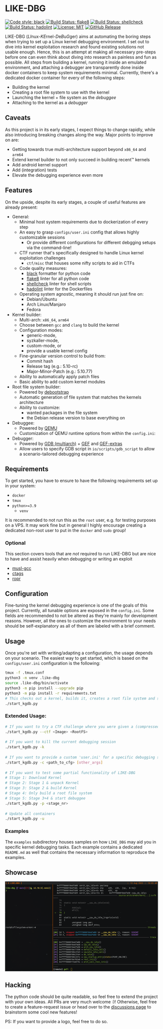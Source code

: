 # LIKE-DBG

[![Code style: black](https://img.shields.io/badge/code%20style-black-000000.svg)](https://github.com/psf/black)
[![Build Status: flake8](https://github.com/PyCQA/flake8/workflows/main/badge.svg)](https://github.com/0xricksanchez/like-dbg/actions?query=workflow%3Aflake8)
[![Build Status: shellcheck](https://github.com/koalaman/shellcheck/actions/workflows/build.yml/badge.svg)](https://github.com/0xricksanchez/like-dbg/actions?query=workflow%3Ashellcheck)
[![Build Status: hadolint](https://img.shields.io/badge/hadolint-passing-brightgreen)](https://github.com/0xricksanchez/like-dbg/actions?query=workflow%3Ahadolint)
[![License: MIT](https://img.shields.io/badge/License-MIT-yellow.svg)](https://tldrlegal.com/license/mit-license)
[![GitHub Release](https://img.shields.io/github/release/0xricksanchez/like-dbg.svg)](https://github.com/0xricksanchez/like-dbg/releases/)  

LIKE-DBG (*LI*nux-*KE*rnel-*D*e*B*u*G*ger) aims at automating the boring steps when trying to set up a Linux kernel debugging environment.
I set out to dive into kernel exploitation research and found existing solutions not usable enough.
Hence, this is an attempt at making all necessary pre-steps before one can even think about diving into research as painless and fun as possible.
All steps from building a kernel, running it inside an emulated environment, and attaching a debugger are transparently done inside docker containers to keep system requirements minimal.
Currently, there's a dedicated docker container for every of the following steps:

* Building the kernel
* Creating a root file system to use with the kernel
* Launching the kernel + file system as the *debuggee*
* Attaching to the kernel as a *debugger*

## Caveats

As this project is in its early stages, I expect things to change rapidly, while also introducing breaking changes along the way.
Major points to improve on are:

* Getting towards true multi-architecture support beyond `x86_64` and `arm64`
* Extend kernel builder to not only succeed in building recent™ kernels
* Add android kernel support
* Add (integration) tests
* Elevate the debugging experience even more

## Features

On the upside, despite its early stages, a couple of useful features are already present:

* General:
  * Minimal host system requirements due to dockerization of every step
  * An easy to grasp `configs/user.ini` config that allows highly customizable sessions
    * Or provide different configurations for different debgging setups via the command-line!
  * CTF runner that's specifically designed to handle Linux kernel exploitation challenges
    * `ctf/misc` that houses some nifty scripts to aid in CTFs
  * Code quality measures:
    * [black](https://github.com/psf/black) formatter for python code
    * [flake8](https://github.com/PyCQA/flake8) linter for all python code
    * [shellcheck](https://github.com/koalaman/shellcheck) linter for shell scripts
    * [hadolint](https://github.com/hadolint/hadolint) linter for the Dockerfiles
  * Operating system agnostic, meaning it should run just fine on:
    * Debian/Ubuntu
    * Arch Linux/Manjaro
    * Fedora
* Kernel builder:
  * Multi-arch: `x86_64`, `arm64`
  * Choose between `gcc` and `clang` to build the kernel
  * Configuration modes:
    * generic-mode,
    * syzkaller-mode,
    * custom-mode, or
    * provide a usable kernel config
  * Fine-granular version control to build from:
    * Commit hash
    * Release tag (e.g.: 5.10-rc)
    * Major-Minor-Patch (e.g.: 5.10.77)
  * Ability to automatically apply patch files
  * Basic ability to add custom kernel modules
* Root file system builder:
  * Powered by [debootstrap](https://wiki.debian.org/Debootstrap)
  * Automatic generation of file system that matches the kernels architecture
  * Ability to customize:
    * wanted packages in the file system
    * the Debian release version to base everything on
* Debuggee:
  * Powered by [QEMU](https://github.com/qemu/qemu)
  * Customization of QEMU runtime options from within the `config.ini`:
* Debugger:
  * Powered by [GDB (multiarch)](https://sourceware.org/gdb/) + [GEF](https://github.com/hugsy/gef) and [GEF-extras](https://github.com/hugsy/gef-extras)
  * Allow users to specify GDB script in `io/scripts/gdb_script` to allow a scenario-tailored debugging experience

## Requirements

To get started, you have to ensure to have the following requirements set up in your system:

* `docker`
* `tmux`
* `python>=3.9`
  * `venv`

It is recommended to not run this as the `root` user, e.g. for testing purposes on a VPS.
It may work fine but in general I highly encourage creating a dedicated non-root user to put in the `docker` and `sudo` group!

### Optional

This section covers tools that are *not* required to run LIKE-DBG but are nice to have and assist heavily when debugging or writing an exploit

* [musl-gcc](https://www.musl-libc.org/how.html)
* [ctags](https://github.com/universal-ctags/ctags)
* [ropr](https://github.com/Ben-Lichtman/ropr)  

## Configuration

Fine-tuning the kernel debugging experience is one of the goals of this project.
Currently, all tunable options are exposed in the `config.ini`.
Some fields are recommended to not be altered as they're mainly for development reasons.
However, all the ones to customize the environment to your needs should be self-explanatory as all of them are labeled with a brief comment.

## Usage

Once you're set with writing/adapting a configuration, the usage depends on your scenario.
The easiest way to get started, which is based on the `configs/user.ini` configuration is the following:

```sh
tmux -f .tmux.conf
python3 -m venv .like-dbg
source .like-dbg/bin/activate
python3 -m pip install --upgrade pip
python3 -m pip install -r requirements.txt
# This checks out a kernel, builds it, creates a root file system and starts the debugger and debuggee eventually
./start_kgdb.py
```

### Extended Usage:

```sh
# If you want to try a CTF challenge where you were given a (compressed) Linux Image and a root filesystem try:
./start_kgdb.py --ctf <Image> <RootFS>

# If you want to kill the current debugging session
./start_kgdb.py -k

# If you want to provide a custom 'user.ini' for a specific debugging setup
./start_kgdb.py -c <path_to_cfg> [other_args]

# If you want to test some partial functionality of LIKE-DBG
# Stage 1: Download Kernel
# Stage 2: Stage 1 & unpack Kernel
# Stage 3: Stage 2 & build Kernel
# Stage 4: Only build a root file system
# Stage 5: Stage 3+4 & start debuggee
./start_kgdb.py -p <stage_nr>

# Update all containers
./start_kgdb.py -u
```

### Examples

The `examples` subdirectory houses samples on how `LIKE_DBG` may aid you in specific kernel debugging tasks.
Each example contains a dedicated `README.md` as well that contains the necessary information to reproduce the examples.

## Showcase

![img/example.png](img/example.png)

## Hacking

The python code should be quite readable, so feel free to extend the project with your own ideas. All PRs are very much welcome :)!
Otherwise, feel free to create a feature-request issue or head over to the [discussions page](https://github.com/0xricksanchez/like-dbg/discussions) to brainstorm some cool new features!

PS: If you want to provide a logo, feel free to do so.
